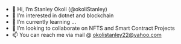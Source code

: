 - 👋 Hi, I’m Stanley Okoli (@okoliStanley)
- 👀 I’m interested in dotnet and blockchain
- 🌱 I’m currently learning ...
- 💞️ I’m looking to collaborate on NFTS and Smart Contract Projects
- 📫 You can reach me via mail @ okolistanley22@yahoo.com

<!---
okoliStanley/okoliStanley is a ✨ special ✨ repository because its `README.md` (this file) appears on your GitHub profile.
You can click the Preview link to take a look at your changes.
--->
